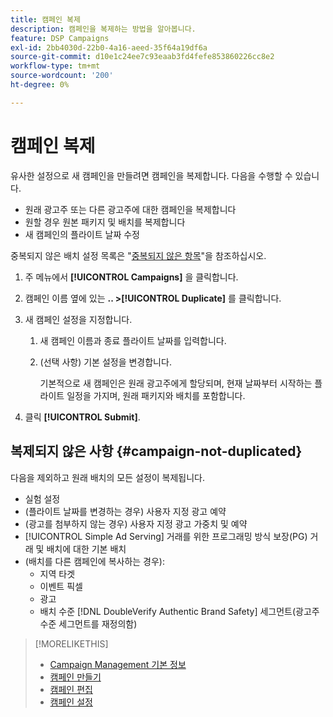 ```yaml
---
title: 캠페인 복제
description: 캠페인을 복제하는 방법을 알아봅니다.
feature: DSP Campaigns
exl-id: 2bb4030d-22b0-4a16-aeed-35f64a19df6a
source-git-commit: d10e1c24ee7c93eaab3fd4fefe853860226cc8e2
workflow-type: tm+mt
source-wordcount: '200'
ht-degree: 0%

---
```


# 캠페인 복제

<!-- Some placements don't have this option. Clarify which placement types aren't eligible -- is it PG placements, or all placements using private inventory? And anything else? -->

유사한 설정으로 새 캠페인을 만들려면 캠페인을 복제합니다. 다음을 수행할 수 있습니다.

* 원래 광고주 또는 다른 광고주에 대한 캠페인을 복제합니다
* 원할 경우 원본 패키지 및 배치를 복제합니다
* 새 캠페인의 플라이트 날짜 수정

중복되지 않은 배치 설정 목록은 &quot;[중복되지 않은 항목](#campaign-not-duplicated)&quot;을 참조하십시오.

1. 주 메뉴에서 **[!UICONTROL Campaigns]** 을 클릭합니다.
1. 캠페인 이름 옆에 있는 **.. >[!UICONTROL Duplicate]** 를 클릭합니다.
1. 새 캠페인 설정을 지정합니다.
   1. 새 캠페인 이름과 종료 플라이트 날짜를 입력합니다.
   1. (선택 사항) 기본 설정을 변경합니다.

      기본적으로 새 캠페인은 원래 광고주에게 할당되며, 현재 날짜부터 시작하는 플라이트 일정을 가지며, 원래 패키지와 배치를 포함합니다.

1. 클릭 **[!UICONTROL Submit]**.

## 복제되지 않은 사항 {#campaign-not-duplicated}

다음을 제외하고 원래 배치의 모든 설정이 복제됩니다.

* 실험 설정
* (플라이트 날짜를 변경하는 경우) 사용자 지정 광고 예약
* (광고를 첨부하지 않는 경우) 사용자 지정 광고 가중치 및 예약
* [!UICONTROL Simple Ad Serving] 거래를 위한 프로그래밍 방식 보장(PG) 거래 및 배치에 대한 기본 배치
* (배치를 다른 캠페인에 복사하는 경우):
   * 지역 타겟
   * 이벤트 픽셀
   * 광고
   * 배치 수준 [!DNL DoubleVerify Authentic Brand Safety] 세그먼트(광고주 수준 세그먼트를 재정의함)

>[!MORELIKETHIS]
>
>* [Campaign Management 기본 정보](campaign-about.md)
>* [캠페인 만들기](campaign-create.md)
>* [캠페인 편집](campaign-edit.md)
>* [캠페인 설정](campaign-settings.md)

